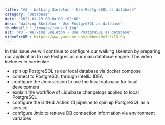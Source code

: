 ```yaml
---
title: "#3 - Walking Skeleton - Use PostgreSQL as database"
category: "Database"
date: "2022-01-29 09:00:00 +02:00"
desc: "Walking Skeleton - Use PostgreSQL as database"
thumbnail: "./images/issue-3.jpg"
alt: "#3 - Walking Skeleton - Use PostgreSQL as database"
videoSrcURL: https://www.youtube.com/embed/OvIc2x1X-9g
---
```


In this issue we will continue to configure our walking skeleton by preparing our application to use Postgres
as our main database engine. The video includes in particular:

* spin up PostgreSQL as our local database via docker compose
* connect to PostgreSQL through IntelliJ IDEA
* configure the Jmix version to use the local database for local development
* explain the workflow of Liquibase changelogs applied to local PostgreSQL
* configure the GitHub Action CI pipeline to spin up PostgreSQL as a service
* configure Jmix to retrieve DB connection information via environment variables
